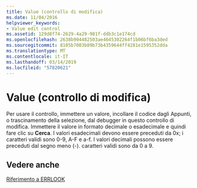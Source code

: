 ```yaml
---
title: Value (controllo di modifica)
ms.date: 11/04/2016
helpviewer_keywords:
- Value edit control
ms.assetid: 129d8f74-2629-4a29-981f-ddb3c1e174cd
ms.openlocfilehash: 2638b904482503ae4645302264f1b06bf6ba3ded
ms.sourcegitcommit: 8105b7003b89b73b4359644ff4281e1595352dda
ms.translationtype: MT
ms.contentlocale: it-IT
ms.lasthandoff: 03/14/2019
ms.locfileid: "57820621"
---
```

# <a name="value-edit-control"></a>Value (controllo di modifica)

Per usare il controllo, immettere un valore, incollare il codice dagli Appunti, o trascinamento della selezione, dal debugger in questo controllo di modifica. Immettere il valore in formato decimale o esadecimale e quindi fare clic su **Cerca**. I valori esadecimali devono essere preceduti da 0x; i caratteri validi sono 0-9, A-F e a-f. I valori decimali possono essere preceduti dal segno meno (-). caratteri validi sono da 0 a 9.

## <a name="see-also"></a>Vedere anche

[Riferimento a ERRLOOK](errlook-reference.md)

